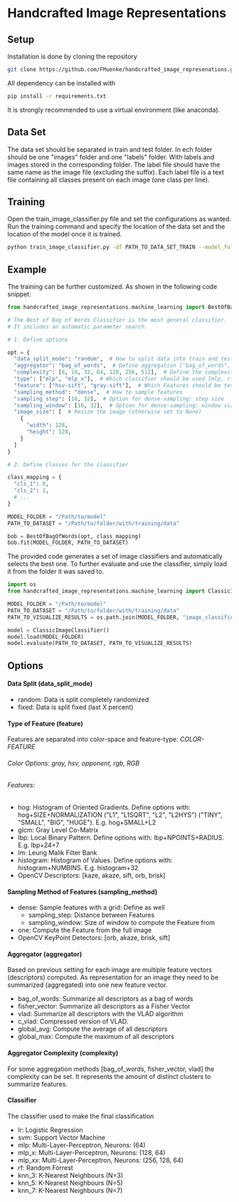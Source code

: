 # Handcrafted Image Representations

## Setup
Installation is done by cloning the repository
```bash
git clone https://github.com/FMuenke/handcrafted_image_represenations.git
```
All dependency can be installed with
````bash
pip install -r requirements.txt
````
It is strongly recommended to use a virtual environment (like anaconda).


## Data Set

The data set should be separated in train and test folder. In ech folder should be one "images" folder and one "labels" folder. With labels and images stored in the corresponding folder. The label file should have the same name as the image file (excluding the suffix). Each label file is a text file containing all classes present on each image (one class per line).


## Training

Open the train_image_classifier.py file and set the configurations as wanted. 
Run the training command and specify the location of the data set and the location of the model once it is trained.

````bash
python train_image_classifier.py -df PATH_TO_DATA_SET_TRAIN --model_folder PATH_TO_SAVE_MODEL_TO -clmp PATH_TO_CLASSMAPPING.JSON
````

## Example
The training can be further customized. As shown in the following code snippet:

````python
from handcrafted_image_representations.machine_learning import BestOfBagOfWords

# The Best of Bag of Words Classifier is the most general classifier.
# It includes an automatic parameter search.

# 1. Define options

opt = {
  "data_split_mode": "random",  # How to split data into train and test
  "aggregator": "bag_of_words",  # Define aggregation ["bag_of_words", "vlad", "glob_avg", ...]
  "complexity": [8, 16, 32, 64, 128, 256, 512],  # Define the complexity (numer of clusters) of the aggregation
  "type": ["mlp", "mlp_x"],  # Which classifier should be used [mlp, rf, svm, ...]
  "feature": ["hsv-sift", "gray-sift"],  # Which Features should be tested
  "sampling_method": "dense",  # How to sample features
  "sampling_step": [16, 32],  # Option for dense-sampling: step size
  "sampling_window": [16, 32],  # Option for dense-sampling: window size
  "image_size": [  # Resize the image (otherwise set to None)
    {
      "width": 128,
      "height": 128,
    }
  ]
}

# 2. Define Classes for the classifier

class_mapping = {
  "cls_1": 0,
  "cls_2": 1,
  # ...
}

MODEL_FOLDER = "/Path/to/model"
PATH_TO_DATASET = "/Path/to/folder/with/training/data"

bob = BestOfBagOfWords(opt, class_mapping)
bob.fit(MODEL_FOLDER, PATH_TO_DATASET)
````

The provided code generates a set of image classifiers and automatically selects the best one. 
To further evaluate and use the classifier, simply load it from the folder it was saved to.

````python
import os
from handcrafted_image_representations.machine_learning import ClassicImageClassifier

MODEL_FOLDER = "/Path/to/model"
PATH_TO_DATASET = "/Path/to/folder/with/training/data"
PATH_TO_VISUALIZE_RESULTS = os.path.join(MODEL_FOLDER, "image_classification")

model = ClassicImageClassifier()
model.load(MODEL_FOLDER)
model.evaluate(PATH_TO_DATASET, PATH_TO_VISUALIZE_RESULTS)
````


## Options

#### Data Split (data_split_mode)
- random: Data is split completely randomized
- fixed: Data is split fixed (last X percent)

#### Type of Feature (feature)
Features are separated into color-space and feature-type: *COLOR-FEATURE*

###### Color Options: gray, hsv, opponent, rgb, RGB

###### Features:
- hog: Histogram of Oriented Gradients. Define options with: hog+SIZE+NORMALIZATION ("L1", "L1SQRT", "L2", "L2HYS") ("TINY", "SMALL", "BIG", "HUGE"). E.g. hog+SMALL+L2
- glcm: Gray Level Co-Matrix
- lbp: Local Binary Pattern. Define options with: lbp+NPOINTS+RADIUS. E.g. lbp+24+7
- lm: Leung Malik Filter Bank
- histogram: Histogram of Values. Define options with: histogram+NUMBINS. E.g. histogram+32
- OpenCV Descriptors: [kaze, akaze, sift, orb, brisk]


#### Sampling Method of Features (sampling_method)
- dense: Sample features with a grid: Define as well
  - sampling_step: Distance between Features
  - sampling_window: Size of window to compute the Feature from
- one: Compute the Feature from the full image
- OpenCV KeyPoint Detectors: [orb, akaze, brisk, sift]

#### Aggregator (aggregator)
Based on previous setting for each image are multiple feature vectors (descriptors) computed.
As representation for an image they need to be summarized (aggregated) into one new feature vector.

- bag_of_words: Summarize all descriptors as a bag of words
- fisher_vector: Summarize all descriptors as a Fisher Vector
- vlad: Summarize all descriptors with the VLAD algorithm
- c_vlad: Compressed version of VLAD.
- global_avg: Compute the average of all descriptors
- global_max: Compute the maximum of all descriptors


#### Aggregator Complexity (complexity)
For some aggregation methods [bag_of_words, fisher_vector, vlad] the complexity can be set. 
It represents the amount of distinct clusters to summarize features.


#### Classifier
The classifier used to make the final classification
- lr: Logistic Regression
- svm: Support Vector Machine
- mlp: Multi-Layer-Perceptron, Neurons: (64)
- mlp_x: Multi-Layer-Perceptron, Neurons: (128, 64)
- mlp_xx: Multi-Layer-Perceptron, Neurons: (256, 128, 64)
- rf: Random Forrest
- knn_3: K-Nearest Neighbours (N=3)
- knn_5: K-Nearest Neighbours (N=5)
- knn_7: K-Nearest Neighbours (N=7)